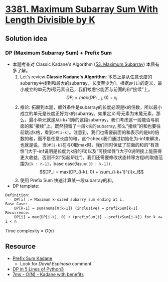 # [3381. Maximum Subarray Sum With Length Divisible by K](https://leetcode.com/problems/maximum-subarray-sum-with-length-divisible-by-k/description/)

## Solution idea
### DP (Maximum Subarray Sum) + Prefix Sum
- 本题考查对 Classic Kadane's Algorithm ([53. Maximum Subarray](https://github.com/szhou12/leetcode-go/tree/main/leetcode/0053-Maximum-Subarray)) 本质有多了解。
    1. Let's review **Classic Kadane's Algorithm**: 本质上是从任意长度的subarray中找到和最大的subarray，长度至少为1。根据`DP[i]`的定义，最小成立的单元为i号元素自己，我们考虑它能否与前面的和“接续”上。$$DP_i = max(DP_{i-1}, 0) + x_i$$
    2. 推论: 拓展到本题，额外条件是subarray的长度必须是k的倍数，所以最小成立的单元是长度正好为k的subarray。如果定义i号元素为末尾元素，那么，最小单元就是从i-k+1到i的这段subarray，我们考虑这一段能否与前面的和“接续”上。既然预留了一段k长的subarray, 那么“接续”的和也要往前跳过k格，看到`DP[i-k]`。注意到，我们也需要前面的和表示的是k的倍数的和，而不是任意长度的和，这个check我们通过初始化为-inf来解决，也就是说，当`DP[i-k]`在与0取max时，我们同时保证了前面的和的“有效性”(大于-inf说明是长度为k倍的和)以及“可接续性”(大于0说明接上能获得更大收益，否则不如“另起炉灶”)。我们还需要修改状态转移方程i的取值范围为`[k : n-1]`，base case为`sum([0 : k-1])`. $$DP_i = max(DP_{i-k}, 0) + \sum_{i-k+1}^{i}x_i$$
    3. 使用 Prefix Sum 快速计算某一段subarray的和。
- DP template:
```
Definition:
    DP[i] := Maximum k-sized subarry sum ending at i.
Base Case:
    DP[k-1] = sum(nums[0:k-1]) (inclusive) = prefixSum[k-1]
Recurrence:
    DP[i] = max(DP[i-k], 0) + (prefixSum[i] - prefixSum[i-k]) for k <= i < n
```

Time complexity = $O(n)$

## Resource
- [Prefix Sum Kadane](https://leetcode.com/problems/maximum-subarray-sum-with-length-divisible-by-k/solutions/6124522/prefix-sum-kadane/)
    - Look for *David Espinosa* comment
- [DP in 5 Lines of Python3](https://leetcode.com/problems/maximum-subarray-sum-with-length-divisible-by-k/solutions/6124606/dp-in-5-lines-of-python3/)
- [7ms - O(N) - Kadane with benefits](https://leetcode.com/problems/maximum-subarray-sum-with-length-divisible-by-k/solutions/6124512/7ms-o-n-kadane-with-benefits/)